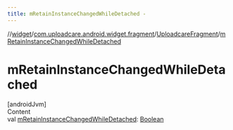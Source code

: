 ```yaml
---
title: mRetainInstanceChangedWhileDetached -
---
```

//[widget](../../index.md)/[com.uploadcare.android.widget.fragment](../index.md)/[UploadcareFragment](index.md)/[mRetainInstanceChangedWhileDetached](m-retain-instance-changed-while-detached.md)



# mRetainInstanceChangedWhileDetached  
[androidJvm]  
Content  
val [mRetainInstanceChangedWhileDetached](m-retain-instance-changed-while-detached.md): [Boolean](https://kotlinlang.org/api/latest/jvm/stdlib/kotlin/-boolean/index.html)  



